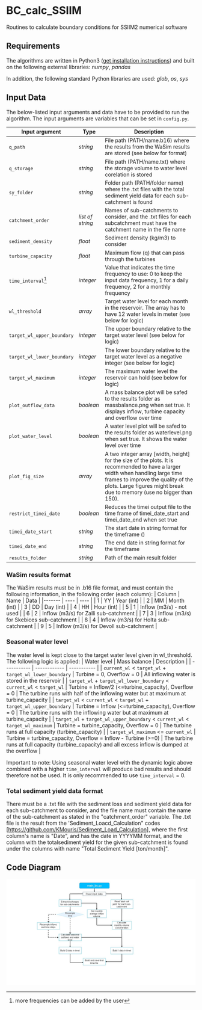 # BC_calc_SSIIM

Routines to calculate boundary conditions for SSIIM2 numerical software

## Requirements

The algorithms are written in
Python3 ([get installation instructions](https://hydro-informatics.com/python-basics/pyinstall.html)) and built on the
following external libraries: *numpy*, *pandas*

In addition, the following standard Python libraries are used: *glob*, *os*, *sys*

## Input Data

The below-listed input arguments and data have to be provided to run the algorithm. The input arguments are variables
that can be set in `config.py`.

| Input argument             | Type             | Description                                                                                                                                                                                                                                    |
|----------------------------|------------------|------------------------------------------------------------------------------------------------------------------------------------------------------------------------------------------------------------------------------------------------|
| `q_path`                   | *string*         | File path (PATH/name.b16) where the results from the WaSim results are stored (see below for format)                                                                                                                                           |
| `q_storage`                | *string*         | File path (PATH/name.txt) where the storage volume to water level corelation is stored                                                                                                                                                         |
| `sy_folder`                | *string*         | Folder path (PATH/folder name) where the .txt files with the total sediment yield data for each sub-catchment is found                                                                                                                         |
| `catchment_order`          | *list of string* | Names of sub-catchments to consider, and the .txt files for each subcatchment must have the catchment name in the file name                                                                                                                    |
| `sediment_density`         | *float*          | Sediment density (kg/m3) to consider                                                                                                                                                                                                           |
| `turbine_capacity`         | *float*          | Maximum flow (q) that can pass through the turbines                                                                                                                                                                                            |
| `time_interval`[^1]        | *integer*        | Value that indicates the time frequency to use: 0 to keep the input data frequency, 1 for a daily frequency, 2 for a monthly frequency                                                                                                         |
| `wl_threshold`             | *array*          | Target water level for each month in the reservoir. The array has to have 12 water levels in meter (see below for logic)                                                                                                                       |
| `target_wl_upper_boundary` | *integer*        | The upper boundary relative to the target water level (see below for logic)                                                                                                                                                                    |
| `target_wl_lower_boundary` | *integer*        | The lower boundary relative to the target water level as a negative integer (see below for logic)                                                                                                                                              |
| `target_wl_maximum`        | *integer*        | The maximum water level the reservoir can hold  (see below for logic)                                                                                                                                                                          |
| `plot_outflow_data`        | *boolean*        | A mass balance plot will be safed to the results folder as massbalance.png when set true. It displays inflow, turbine capacity and overflow over time                                                                                          |
| `plot_water_level`         | *boolean*        | A water level plot will be safed to the results folder as waterlevel.png when set true. It shows the water level over time                                                                                                                     |
| `plot_fig_size`            | *array*          | A two integer array [width, height] for the size of the plots. It is recommended to have a larger width when handling large time frames to improve the quality of the plots. Large figures might break due to memory (use no bigger than 150). |
| `restrict_timei_date`      | *boolean*        | Reduces the timei output file to the time frame of timei_date_start and timei_date_end when set true                                                                                                                                           |
| `timei_date_start`         | *string*         | The start date in string format for the timeframe ()                                                                                                                                                                                           |
| `timei_date_end`           | *string*         | The end date in string format for the timeframe                                                                                                                                                                                                |
| `results_folder`           | *string*         | Path of the main result folder                                                                                                                                                                                                                 |

[^1]:more frequencies can be added by the user

### WaSim results format

The WaSim results must be in .b16 file format, and must contain the following information, in the following order (each
column):
| Column | Name | Data |
|------- | ---- | ---- |
| 1 | YY | Year (int) |
| 2 | MM | Month (int) |
| 3 | DD | Day (int) |
| 4 | HH | Hour (int) |
| 5 | 1 | Inflow (m3/s) - not used |
| 6 | 2 | Inflow (m3/s) for Zalli sub-catchment |
| 7 | 3 | Inflow (m3/s) for Skebices sub-catchment |
| 8 | 4 | Inflow (m3/s) for Holta sub-catchment |
| 9 | 5 | Inflow (m3/s) for Devoll sub-catchment |

### Seasonal water level

The water level is kept close to the target water level given in wl_threshold. The following logic is applied:
| Water level | Mass balance | Description |
| ----------- | ------------ | ----------- |
| `current_wl` < `target_wl` + `target_wl_lower_boundary` | Turbine = 0, Overflow = 0 | All inflowing water is stored in
the reservoir |
| `target_wl` + `target_wl_lower_boundary` < `current_wl` < `target_wl` | Turbine = Inflow/2 (<=turbine_capacity),
Overflow = 0 | The turbine runs with half of the inflowing water but at maximum at turbine_capacity |
| `target_wl` < `current_wl` < `target_wl` + `target_wl_upper_boundary` | Turbine = Inflow (<=turbine_capacity),
Overflow = 0 | The turbine runs with the inflowing water but at maximum at turbine_capacity |
| `target_wl` + `target_wl_upper_boundary` < `current_wl` < `target_wl_maximum` | Turbine = turbine_capacity, Overflow =
0 | The turbine runs at full capacity (turbine_capacity) |
| `target_wl_maximum` <= `current_wl` | Turbine = turbine_capacity, Overflow = Inflow - Turbine (>=0) | The turbine runs
at full capacity (turbine_capacity) and all excess inflow is dumped at the overflow |

Important to note: Using seasonal water level with the dynamic logic above combined with a higher `time_interval` will
produce bad results and should therefore not be used. It is only recommended to use `time_interval` = 0.

### Total sediment yield data format

There must be a .txt file with the sediment loss and sediment yield data for each sub-catchment to consider, and the
file name must contain the name of the sub-catchment as stated in the "catchment_order" variable. The .txt file is the
result from the 'Sediment_Loacd_Calculation" codes [https://github.com/KMouris/Sediment_Load_Calculation], where the
first column's name is "Date", and has the date in YYYYMM format, and the column with the totalsediment yield for the
given sub-catchment is found under the columns with name "Total Sediment Yield [ton/month]".

## Code Diagram

![](Images/Diagram_1.jpg)
